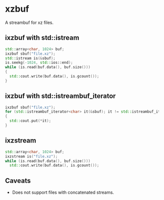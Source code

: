 # xzbuf
A streambuf for xz files.

## ixzbuf with std::istream
```c++
std::array<char, 1024> buf;
ixzbuf sbuf("file.xz");
std::istream is(&sbuf);
is.seekg(-1024, std::ios::end);
while (is.read(buf.data(), buf.size()))
{
  std::cout.write(buf.data(), is.gcount());
}
```
## ixzbuf with std::istreambuf_iterator
```c++
ixzbuf sbuf("file.xz");
for (std::istreambuf_iterator<char> it(&sbuf); it != std::istreambuf_iterator<char>{}; ++it)
{
  std::cout.put(*it);
}
```

## ixzstream 
```c++
std::array<char, 1024> buf;
ixzstream is("file.xz");
while (is.read(buf.data(), buf.size()))
  std::cout.write(buf.data(), is.gcount());
```

## Caveats
* Does not support files with concatenated streams.
